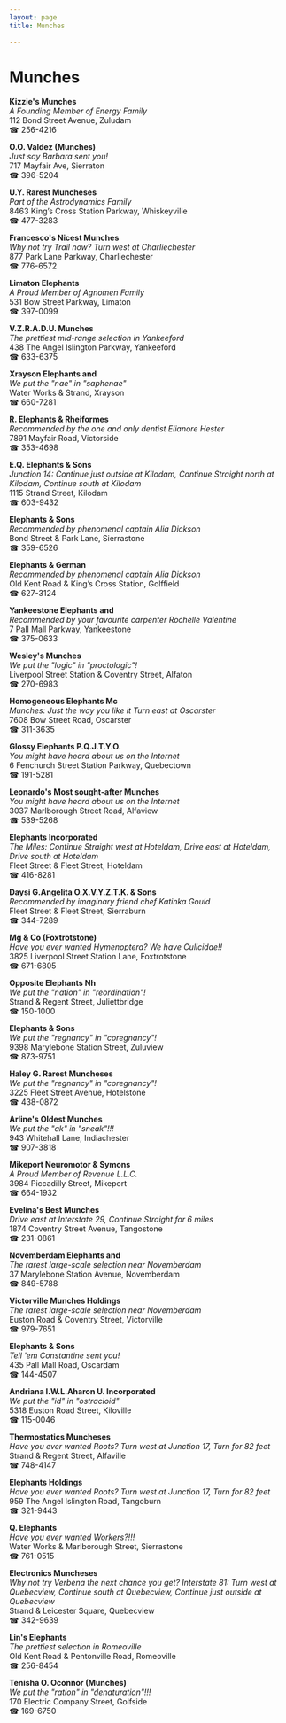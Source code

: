 ```yaml
---
layout: page 
title: Munches

---
```



# Munches


 **Kizzie's Munches**  
_A Founding Member of Energy Family_  
112 Bond Street Avenue, Zuludam  
☎ 256-4216

**O.O. Valdez (Munches)**  
_Just say Barbara sent you!_  
717 Mayfair Ave, Sierraton  
☎ 396-5204

**U.Y. Rarest Muncheses**  
_Part of the Astrodynamics Family_  
8463 King’s Cross Station Parkway, Whiskeyville  
☎ 477-3283

**Francesco's Nicest Munches**  
_Why not try Trail now? 
Turn west at Charliechester_  
877 Park Lane Parkway, Charliechester  
☎ 776-6572

**Limaton Elephants**  
_A Proud Member of Agnomen Family_  
531 Bow Street Parkway, Limaton  
☎ 397-0099

**V.Z.R.A.D.U. Munches**  
_The prettiest mid-range selection in Yankeeford_  
438 The Angel Islington Parkway, Yankeeford  
☎ 633-6375

**Xrayson Elephants and**  
_We put the "nae" in "saphenae"_  
Water Works & Strand, Xrayson  
☎ 660-7281

**R. Elephants & Rheiformes**  
_Recommended by the one and only dentist Elianore Hester_  
7891 Mayfair Road, Victorside  
☎ 353-4698

**E.Q. Elephants & Sons**  
_Junction 14: Continue just outside at Kilodam, Continue Straight north at Kilodam, Continue south at Kilodam_  
1115 Strand Street, Kilodam  
☎ 603-9432

**Elephants & Sons**  
_Recommended by phenomenal captain Alia Dickson_  
Bond Street & Park Lane, Sierrastone  
☎ 359-6526

**Elephants & German**  
_Recommended by phenomenal captain Alia Dickson_  
Old Kent Road & King’s Cross Station, Golffield  
☎ 627-3124

**Yankeestone Elephants and**  
_Recommended by your favourite carpenter Rochelle Valentine_  
7 Pall Mall Parkway, Yankeestone  
☎ 375-0633

**Wesley's Munches**  
_We put the "logic" in "proctologic"!_  
Liverpool Street Station & Coventry Street, Alfaton  
☎ 270-6983

**Homogeneous Elephants Mc**  
_Munches: Just the way you like it 
Turn east at Oscarster_  
7608 Bow Street Road, Oscarster  
☎ 311-3635

**Glossy Elephants P.Q.J.T.Y.O.**  
_You might have heard about us on the Internet_  
6 Fenchurch Street Station Parkway, Quebectown  
☎ 191-5281

**Leonardo's Most sought-after Munches**  
_You might have heard about us on the Internet_  
3037 Marlborough Street Road, Alfaview  
☎ 539-5268

**Elephants Incorporated**  
_The Miles: Continue Straight west at Hoteldam, Drive east at Hoteldam, Drive south at Hoteldam_  
Fleet Street & Fleet Street, Hoteldam  
☎ 416-8281

**Daysi G.Angelita O.X.V.Y.Z.T.K. & Sons**  
_Recommended by imaginary friend chef Katinka Gould_  
Fleet Street & Fleet Street, Sierraburn  
☎ 344-7289

**Mg & Co (Foxtrotstone)**  
_Have you ever wanted Hymenoptera? We have Culicidae!!_  
3825 Liverpool Street Station Lane, Foxtrotstone  
☎ 671-6805

**Opposite Elephants Nh**  
_We put the "nation" in "reordination"!_  
Strand & Regent Street, Juliettbridge  
☎ 150-1000

**Elephants & Sons**  
_We put the "regnancy" in "coregnancy"!_  
9398 Marylebone Station Street, Zuluview  
☎ 873-9751

**Haley G. Rarest Muncheses**  
_We put the "regnancy" in "coregnancy"!_  
3225 Fleet Street Avenue, Hotelstone  
☎ 438-0872

**Arline's Oldest Munches**  
_We put the "ak" in "sneak"!!!_  
943 Whitehall Lane, Indiachester  
☎ 907-3818

**Mikeport Neuromotor & Symons**  
_A Proud Member of Revenue L.L.C._  
3984 Piccadilly Street, Mikeport  
☎ 664-1932

**Evelina's Best Munches**  
_Drive east at Interstate 29, Continue Straight for 6 miles_  
1874 Coventry Street Avenue, Tangostone  
☎ 231-0861

**Novemberdam Elephants and**  
_The rarest large-scale selection near Novemberdam_  
37 Marylebone Station Avenue, Novemberdam  
☎ 849-5788

**Victorville Munches Holdings**  
_The rarest large-scale selection near Novemberdam_  
Euston Road & Coventry Street, Victorville  
☎ 979-7651

**Elephants & Sons**  
_Tell 'em Constantine sent you!_  
435 Pall Mall Road, Oscardam  
☎ 144-4507

**Andriana I.W.L.Aharon U. Incorporated**  
_We put the "id" in "ostracioid"_  
5318 Euston Road Street, Kiloville  
☎ 115-0046

**Thermostatics Muncheses**  
_Have you ever wanted Roots? 
Turn west at Junction 17, Turn for 82 feet_  
Strand & Regent Street, Alfaville  
☎ 748-4147

**Elephants Holdings**  
_Have you ever wanted Roots? 
Turn west at Junction 17, Turn for 82 feet_  
959 The Angel Islington Road, Tangoburn  
☎ 321-9443

**Q. Elephants**  
_Have you ever wanted Workers?!!!_  
Water Works & Marlborough Street, Sierrastone  
☎ 761-0515

**Electronics Muncheses**  
_Why not try Verbena the next chance you get? 
Interstate 81: Turn west at Quebecview, Continue south at Quebecview, Continue just outside at Quebecview_  
Strand & Leicester Square, Quebecview  
☎ 342-9639

**Lin's Elephants**  
_The prettiest selection in Romeoville_  
Old Kent Road & Pentonville Road, Romeoville  
☎ 256-8454

**Tenisha O. Oconnor (Munches)**  
_We put the "ration" in "denaturation"!!!_  
170 Electric Company Street, Golfside  
☎ 169-6750

